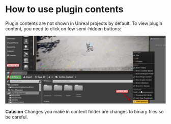 # How to use plugin contents

Plugin contents are not shown in Unreal projects by default. To view plugin content, you need to click on few semi-hidden buttons:

![plugin contents screenshot](images/plugin_contents.png)

**Causion**
Changes you make in content folder are changes to binary files so be careful.